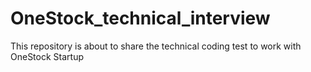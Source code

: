 # OneStock_technical_interview
This repository is about to share the technical coding test to work with OneStock Startup
